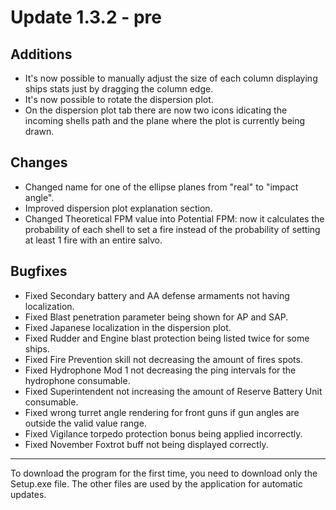 # Update 1.3.2 - pre

## Additions
- It's now possible to manually adjust the size of each column displaying ships stats just by dragging the column edge.
- It's now possible to rotate the dispersion plot.
- On the dispersion plot tab there are now two icons idicating the incoming shells path and the plane where the plot is currently being drawn.

## Changes
- Changed name for one of the ellipse planes from "real" to "impact angle".
- Improved dispersion plot explanation section.
- Changed Theoretical FPM value into Potential FPM: now it calculates the probability of each shell to set a fire instead of the probability of setting at least 1 fire with an entire salvo.

## Bugfixes
- Fixed Secondary battery and AA defense armaments not having localization.
- Fixed Blast penetration parameter being shown for AP and SAP.
- Fixed Japanese localization in the dispersion plot.
- Fixed Rudder and Engine blast protection being listed twice for some ships.
- Fixed Fire Prevention skill not decreasing the amount of fires spots.
- Fixed Hydrophone Mod 1 not decreasing the ping intervals for the hydrophone consumable.
- Fixed Superintendent not increasing the amount of Reserve Battery Unit consumable.
- Fixed wrong turret angle rendering for front guns if gun angles are outside the valid value range.
- Fixed Vigilance torpedo protection bonus being applied incorrectly.
- Fixed November Foxtrot buff not being displayed correctly.
___
To download the program for the first time, you need to download only the Setup.exe file. The other files are used by the application for automatic updates.

